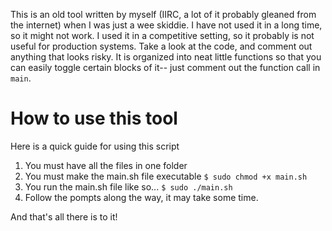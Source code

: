 This is an old tool written by myself (IIRC, a lot of it probably gleaned from the internet) when I was just a wee skiddie. I have not used it in a long time, so it might not work. I used it in a competitive setting, so it probably is not useful for production systems. Take a look at the code, and comment out anything that looks risky. It is organized into neat little functions so that you can easily toggle certain blocks of it-- just comment out the function call in `main`.

# How to use this tool
Here is a quick guide for using this script

1. You must have all the files in one folder
2. You must make the main.sh file executable `$ sudo chmod +x main.sh`
3. You run the main.sh file like so... `$ sudo ./main.sh`
4. Follow the pompts along the way, it may take some time.

And that's all there is to it!

